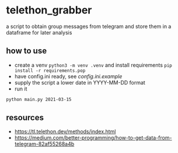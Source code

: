 # telethon_grabber
a script to obtain group messages from telegram and store them in a dataframe for later analysis

## how to use
* create a venv `python3 -m venv .venv` and install requirements `pip install -r requirements.pop`
* have config.ini ready, see _config.ini.example_
* supply the script a lower date in YYYY-MM-DD format
* run it
```bash
python main.py 2021-03-15
```

## resources
* https://tl.telethon.dev/methods/index.html
* https://medium.com/better-programming/how-to-get-data-from-telegram-82af55268a4b
